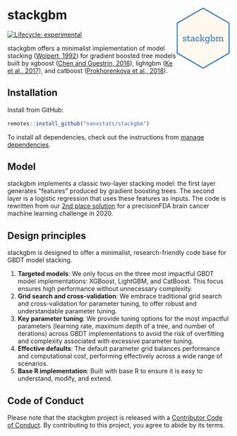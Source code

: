 # stackgbm <img src="man/figures/logo.png" align="right" width="120" />

[![Lifecycle: experimental](https://img.shields.io/badge/lifecycle-experimental-orange.svg)](https://lifecycle.r-lib.org/articles/stages.html#experimental)

stackgbm offers a minimalist implementation of model stacking ([Wolpert, 1992](https://doi.org/10.1016/S0893-6080(05)80023-1)) for gradient boosted tree models built by xgboost ([Chen and Guestrin, 2016](https://doi.org/10.1145/2939672.2939785)), lightgbm ([Ke et al., 2017](https://papers.nips.cc/paper/6907-lightgbm-a-highly-efficient-gradient-boosting-decision)), and catboost ([Prokhorenkova et al., 2018](https://papers.nips.cc/paper/7898-catboost-unbiased-boosting-with-categorical-features)).

## Installation

Install from GitHub:

```r
remotes::install_github("nanxstats/stackgbm")
```

To install all dependencies, check out the instructions from
[manage dependencies](https://github.com/nanxstats/stackgbm/wiki/Manage-dependencies).

## Model

stackgbm implements a classic two-layer stacking model: the first layer
generates "features" produced by gradient boosting trees.
The second layer is a logistic regression that uses these features as inputs.
The code is rewritten from our
[2nd place solution](https://github.com/nanxstats/bcpm-msaenet) for a
precisionFDA brain cancer machine learning challenge in 2020.

## Design principles

stackgbm is designed to offer a minimalist, research-friendly code base
for GBDT model stacking.

1. **Targeted models**:
   We only focus on the three most impactful GBDT model
   implementations: XGBoost, LightGBM, and CatBoost.
   This focus ensures high performance without unnecessary complexity.
2. **Grid search and cross-validation**:
   We embrace traditional grid search and cross-validation for parameter tuning,
   to offer robust and understandable parameter tuning.
3. **Key parameter tuning**:
   We provide tuning options for the most impactful parameters
   (learning rate, maximum depth of a tree, and number of iterations) across
   GBDT implementations to avoid the risk of overfitting and complexity
   associated with excessive parameter tuning.
4. **Effective defaults**:
   The default parameter grid balances performance and computational cost,
   performing effectively across a wide range of scenarios.
5. **Base R implementation**:
   Built with base R to ensure it is easy to understand, modify, and extend.

## Code of Conduct

Please note that the stackgbm project is released with a
[Contributor Code of Conduct](https://nanx.me/stackgbm/CODE_OF_CONDUCT.html).
By contributing to this project, you agree to abide by its terms.
